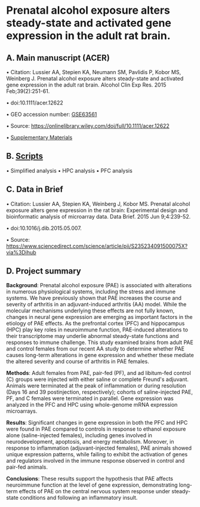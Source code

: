 # Prenatal alcohol exposure alters steady-state and activated gene expression in the adult rat brain.

## A. Main manuscript (ACER)
  • Citation: Lussier AA, Stepien KA, Neumann SM, Pavlidis P, Kobor MS, Weinberg J. Prenatal alcohol exposure alters steady-state and activated gene expression in the adult rat brain. Alcohol Clin Exp Res. 2015 Feb;39(2):251-61.
  
  • doi:10.1111/acer.12622
  
  • GEO accession number: [GSE63561](https://www.ncbi.nlm.nih.gov/geo/query/acc.cgi?acc=GSE63561)
  
  • Source: https://onlinelibrary.wiley.com/doi/full/10.1111/acer.12622
  
  • [Supplementary Materials](/Rat_transcriptome_PAE/Supplementary_materials)
  

## B. [Scripts](/Rat_transcriptome_PAE/Scripts)
  • Simplified analysis
  • HPC analysis
  • PFC analysis

## C. Data in Brief
  • Citation: Lussier AA, Stepien KA, Weinberg J, Kobor MS. Prenatal alcohol exposure alters gene expression in the rat brain: Experimental design and bioinformatic analysis of microarray data. Data Brief. 2015 Jun 9;4:239-52.
  
  •  doi:10.1016/j.dib.2015.05.007. 
  
  • Source: https://www.sciencedirect.com/science/article/pii/S235234091500075X?via%3Dihub
  
## D. Project summary
**Background**: Prenatal alcohol exposure (PAE) is associated with alterations in numerous physiological systems, including the stress and immune systems. We have previously shown that PAE increases the course and severity of arthritis in an adjuvant-induced arthritis (AA) model. While the molecular mechanisms underlying these effects are not fully known, changes in neural gene expression are emerging as important factors in the etiology of PAE effects. As the prefrontal cortex (PFC) and hippocampus (HPC) play key roles in neuroimmune function, PAE-induced alterations to their transcriptome may underlie abnormal steady-state functions and responses to immune challenge. This study examined brains from adult PAE and control females from our recent AA study to determine whether PAE causes long-term alterations in gene expression and whether these mediate the altered severity and course of arthritis in PAE females.

**Methods**: Adult females from PAE, pair-fed (PF), and ad libitum-fed control (C) groups were injected with either saline or complete Freund's adjuvant. Animals were terminated at the peak of inflammation or during resolution (Days 16 and 39 postinjection, respectively); cohorts of saline-injected PAE, PF, and C females were terminated in parallel. Gene expression was analyzed in the PFC and HPC using whole-genome mRNA expression microarrays.

**Results**: Significant changes in gene expression in both the PFC and HPC were found in PAE compared to controls in response to ethanol exposure alone (saline-injected females), including genes involved in neurodevelopment, apoptosis, and energy metabolism. Moreover, in response to inflammation (adjuvant-injected females), PAE animals showed unique expression patterns, while failing to exhibit the activation of genes and regulators involved in the immune response observed in control and pair-fed animals.

**Conclusions**: These results support the hypothesis that PAE affects neuroimmune function at the level of gene expression, demonstrating long-term effects of PAE on the central nervous system response under steady-state conditions and following an inflammatory insult.
